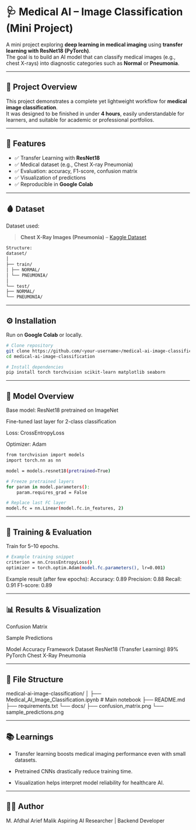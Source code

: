 # 🩺 Medical AI – Image Classification (Mini Project)

A mini project exploring **deep learning in medical imaging** using **transfer learning with ResNet18 (PyTorch)**.  
The goal is to build an AI model that can classify medical images (e.g., chest X-rays) into diagnostic categories such as **Normal** or **Pneumonia**.

---

## 📘 Project Overview
This project demonstrates a complete yet lightweight workflow for **medical image classification**.  
It was designed to be finished in under **4 hours**, easily understandable for learners, and suitable for academic or professional portfolios.

---

## 🚀 Features
- ✅ Transfer Learning with **ResNet18**
- ✅ Medical dataset (e.g., Chest X-ray Pneumonia)
- ✅ Evaluation: accuracy, F1-score, confusion matrix
- ✅ Visualization of predictions
- ✅ Reproducible in **Google Colab**

---

## 🩸 Dataset
Dataset used:
> **Chest X-Ray Images (Pneumonia)** – [Kaggle Dataset](https://www.kaggle.com/paultimothymooney/chest-xray-pneumonia)

```bash
Structure:
dataset/
│
├── train/
│ ├── NORMAL/
│ └── PNEUMONIA/
│
└── test/
├── NORMAL/
└── PNEUMONIA/
```

---

## ⚙️ Installation
Run on **Google Colab** or locally.

```bash
# Clone repository
git clone https://github.com/<your-username>/medical-ai-image-classification.git
cd medical-ai-image-classification

# Install dependencies
pip install torch torchvision scikit-learn matplotlib seaborn
```

--- 
## 🧠 Model Overview

Base model: ResNet18 pretrained on ImageNet

Fine-tuned last layer for 2-class classification

Loss: CrossEntropyLoss

Optimizer: Adam

```bash
from torchvision import models
import torch.nn as nn

model = models.resnet18(pretrained=True)

# Freeze pretrained layers
for param in model.parameters():
    param.requires_grad = False

# Replace last FC layer
model.fc = nn.Linear(model.fc.in_features, 2)
```

---

## 🧩 Training & Evaluation

Train for 5–10 epochs.

```bash
# Example training snippet
criterion = nn.CrossEntropyLoss()
optimizer = torch.optim.Adam(model.fc.parameters(), lr=0.001)
```
Example result (after few epochs):
Accuracy: 0.89
Precision: 0.88
Recall: 0.91
F1-score: 0.89

--- 

## 📊 Results & Visualization

Confusion Matrix


Sample Predictions


Model	Accuracy	Framework	Dataset
ResNet18 (Transfer Learning)	89%	PyTorch	Chest X-Ray Pneumonia

---

## 📁 File Structure

medical-ai-image-classification/
│
├── Medical_AI_Image_Classification.ipynb   # Main notebook
├── README.md
├── requirements.txt
└── docs/
    ├── confusion_matrix.png
    └── sample_predictions.png

---

## 📚 Learnings

- Transfer learning boosts medical imaging performance even with small datasets.

- Pretrained CNNs drastically reduce training time.

- Visualization helps interpret model reliability for healthcare AI.

---

## 🧑‍💻 Author    

M. Afdhal Arief Malik
Aspiring AI Researcher | Backend Developer 
